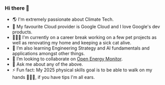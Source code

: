 ### Hi there 👋

- 🌎 I'm extremely passionate about Climate Tech.
- 🔭 My favourite Cloud provider is Google Cloud and I love Google's dev products.
- 👩🏻‍🔬 I'm currently on a career break working on a few pet projects as well as renovating my home and keeping a sick cat alive.
- 🌱 I’m also learning Engineering Strategy and AI fundamentals and applications amongst other things.
- 👯 I’m looking to collaborate on [Open Energy Monitor](https://github.com/openenergymonitor).
- 💬 Ask me about any of the above.
- ⚡ Fun fact: My 2025 physical skills goal is to be able to walk on my hands 🤸🏻‍♀️, if you have tips I'm all ears.

